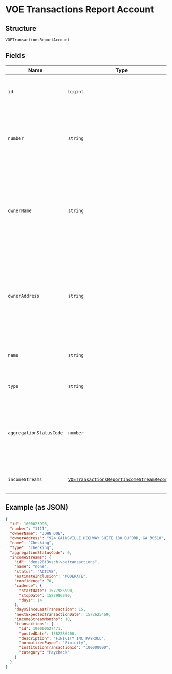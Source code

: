 
# VOE Transactions Report Account

## Structure

`VOETransactionsReportAccount`

## Fields

| Name | Type | Tags | Description |
|  --- | --- | --- | --- |
| `id` | `bigint` | Required | The generated FInicity ID of the account |
| `number` | `string` | Required | The account number from the institution (all digits except the last four are obfuscated) |
| `ownerName` | `string` | Required | The name(s) of the account owner(s). This field is optional. If no owner information is available, this field will not appear in the report. |
| `ownerAddress` | `string` | Required | The mailing address of the account owner(s). This field is optional. If no owner information is available, this field will not appear in the report. |
| `name` | `string` | Required | The account name from the institution |
| `type` | `string` | Required | One of the values from Account Types |
| `aggregationStatusCode` | `number` | Required | The status of the most recent aggregation attempt (see Handling Aggregation Status Codes) |
| `incomeStreams` | [`VOETransactionsReportIncomeStreamRecord[]`](../../doc/models/voe-transactions-report-income-stream-record.md) | Required | A list of income stream records |

## Example (as JSON)

```json
{
  "id": 1000023996,
  "number": "1111",
  "ownerName": "JOHN DOE",
  "ownerAddress": "924 GAINSVILLE HIGHWAY SUITE 130 BUFORD, GA 30518",
  "name": "Checking",
  "type": "checking",
  "aggregationStatusCode": 0,
  "incomeStreams": {
    "id": "dens28i3vsch-voetransactions",
    "name": "none",
    "status": "ACTIVE",
    "estimateInclusion": "MODERATE",
    "confidence": 70,
    "cadence": {
      "startDate": 1577986990,
      "stopDate": 1587986990,
      "days": 14
    },
    "daysSinceLastTransaction": 15,
    "nextExpectedTransactionDate": 1572625469,
    "incomeStreamMonths": 18,
    "transactions": {
      "id": 100000527471,
      "postedDate": 1582286400,
      "description": "FINICITY INC PAYROLL",
      "normalizedPayee": "Finicity",
      "institutionTransactionId": "100000000",
      "category": "Paycheck"
    }
  }
}
```

